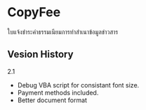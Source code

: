 # CopyFee
ใบแจ้งชำระค่าธรรมเนียมการทำสำเนาข้อมูลข่าวสาร

## Vesion History
2.1
- Debug VBA script for consistant font size.
- Payment methods included.
- Better document format

